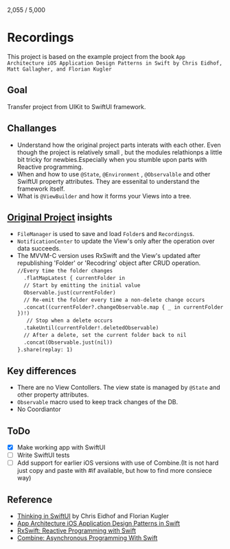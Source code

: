 2,055 / 5,000
# Recordings
This project is based on the example project from the book `App Architecture iOS Application Design Patterns in Swift by Chris Eidhof, Matt Gallagher, and Florian Kugler`

## Goal
Transfer project from UIKit to SwiftUI framework.

## Challanges
- Understand how the original project parts interats with each other. Even though the project is relatively small , but the modules relathionps a little bit tricky for newbies.Especially when you stumble upon parts with Reactive programming.
- When and how to use `@State`, `@Environment` , `@Observalble` and other SwiftUI property attributes. They are essenital to understand the framework itself.
- What is `@ViewBuilder` and how it forms your Views into a tree.

## [Original Project](https://github.com/objcio/app-architecture?tab=readme-ov-file) insights
- `FileManager` is used to save and load `Folder`s and `Recordings`s.
- `NotificationCenter` to update the View's only after the operation over data succeeds.
- The MVVM-C version uses RxSwift and the View's updated after republishing 'Folder' or 'Recodring' object after CRUD operation.<br/>
`//Every time the folder changes`<br/>
`  .flatMapLatest { currentFolder in`<br/>
`  // Start by emitting the initial value`<br/>
`  Observable.just(currentFolder)`<br/>
`   // Re-emit the folder every time a non-delete change occurs `<br/>
`  .concat((currentFolder?.changeObservable.map { _ in currentFolder })!)`<br/>
`   // Stop when a delete occurs`<br/>
`  .takeUntil(currentFolder!.deletedObservable)`<br/>
`  // After a delete, set the current folder back to nil`<br/>
`  .concat(Observable.just(nil))`<br/>
`}.share(replay: 1)`<br/>
## Key differences
- There are no View Contollers. The view state is managed by `@State` and other property attributes.
- `Observable` macro used to keep track changes of the DB.
- No Coordiantor

## ToDo
- [x] Make working app with SwiftUI
- [ ] Write SwiftUI tests
- [ ] Add support for earlier iOS versions with use of Combine.(It is not hard just copy and paste with #if available, but how to find more consiece way)
      
## Reference
- [Thinking in SwiftUI](https://www.objc.io/books/thinking-in-swiftui/) by Chris Eidhof and Florian Kugler
- [App Architecture iOS Application Design Patterns in Swift](https://www.objc.io/books/app-architecture/)
- [RxSwift: Reactive Programming with Swift](https://www.kodeco.com/books/rxswift-reactive-programming-with-swift)
- [Combine: Asynchronous Programming With Swift](https://www.kodeco.com/books/combine-asynchronous-programming-with-swift/v4.0)

